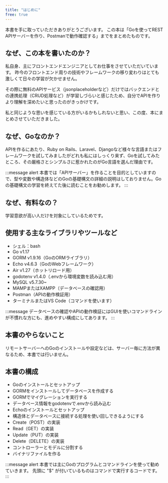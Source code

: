 ```yaml
---
title: "はじめに"
free: true
---
```


本書を手に取っていただきありがとうございます。
この本は「Goを使ってREST APIサーバーを作り、Postmanで動作確認する」までをまとめたものです。

## なぜ、この本を書いたのか？
私自身、主にフロントエンドエンジニアとしてお仕事をさせていただいています。
昨今のフロントエンド周りの技術やフレームワークの移り変わりはとても激しくて日々の学習が欠かせません。

その際に無料のAPIサービス（jsonplaceholderなど）だけではバックエンドとの連携処理（CRUD処理など）が学習しづらいと感じたため、自分でAPIを作りより理解を深めたいと思ったのがきっかけです。

私と同じような思いを感じている方がいるかもしれないと思い、この度、本にまとめさせていただきました。

## なぜ、Goなのか？
APIを作るにあたり、Ruby on Rails、Laravel、Djangoなど様々な言語またはフレームワークを試してみましたがどれも私にはしっくり来ず、Goを試してみたところ、その厳格さとシンプルさに惹かれたのがGo言語を選んだ理由です。

:::message alert
本書では「APIサーバー」を作ることを目的としていますので、型や変数や構造体などのGoの基礎構文の詳細の説明はしておりません。Goの基礎構文の学習を終えてた後に読むことをお勧めします。
:::

## なぜ、有料なの？
学習意欲が高い人だけを対象にしているためです。

## 使用する主なライブラリやツールなど
- シェル：bash
- Go v1.17
- GORM v1.9.16（GoのORMライブラリ）
- Echo v4.6.3（GoのWebフレームワーク）
- Air v1.27（ホットリロード用）
- godotenv v1.4.0（.envから環境変数を読み込む用）
- MySQL v5.7.30~
- MAMPまたはXAMPP（データベースの確認用）
- Postman（APIの動作検証用）
- ターミナルまたはVS Code（コマンドを使います）

:::message
データベースの確認やAPIの動作検証にはGUIを使いコマンドラインが不慣れな方にも、進めやすい構成にしてあります。
:::

## 本書のやらないこと
リモートサーバーへのGoのインストールや設定などは、サーバー毎に方法が異なるため、本書では行いません。

## 本書の構成
- Goのインストールとセットアップ
- GORMをインストールしてデータベースを作成する
- GORMでマイグレーションを実行する
- データベース情報をgodotenvで.envから読み込む
- Echoのインストールとセットアップ
- 構造体とデータベースに接続する処理を使い回しできるようにする
- Create（POST）の実装
- Read（GET）の実装
- Update（PUT）の実装
- Delete（DELETE）の実装
- コントローラーとモデルに分割する
- バイナリファイルを作る

:::message alert
本書では主にGoのプログラムとコマンドラインを使って勧めていきます。
先頭に "$" が付いているものはコマンドで実行するコードです。
:::
